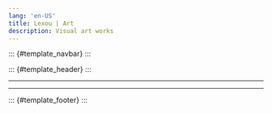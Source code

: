```yaml
---
lang: 'en-US'
title: Lexou | Art
description: Visual art works
---
```


::: {#template_navbar}
:::

::: {#template_header}
:::

------------------------------------------------------------------------

------------------------------------------------------------------------

::: {#template_footer}
:::
